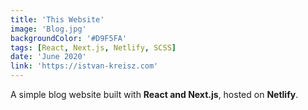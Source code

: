 ```yaml
---
title: 'This Website'
image: 'Blog.jpg'
backgroundColor: '#D9F5FA'
tags: [React, Next.js, Netlify, SCSS]
date: 'June 2020'
link: 'https://istvan-kreisz.com'
---
```


A simple blog website built with **React and Next.js**, hosted on **Netlify**.
